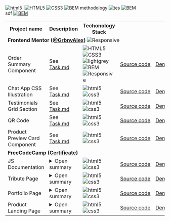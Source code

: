  <img alt="html5" src="https://img.shields.io/badge/html-E34F26.svg?&style=for-the-badge&logo=html5&logoColor=fff" />&nbsp;
<img alt="HTML5" src="https://img.shields.io/badge/-HTML-red?style=plastic&logo=html5&logoColor=white">
<img alt="CSS3" src="https://img.shields.io/badge/-CSS-blue?style=plastic&logo=css3&logoColor=white">
<img alt="BEM methodology" src="https://img.shields.io/badge/Methodology-BEM-green?style=plastic">
<img alt="tes" src="https://img.shields.io/badge/Responsive-Yes-green?style=plastic">
<img alt="BEM" src="https://img.shields.io/badge/Naming_convention-BEM-green?style=plastic">
<br>
sdf
<a href="https://www.google.com"><img alt="BEM" src="https://img.shields.io/badge/Naming_convention-BEM-green?style=plastic"></a>


<table>
  
  <!-- HEADER -->
  <tr>
    <th>Project name</th>
    <th>Description</th>
    <th>Techonology Stack</th>
    <th colspan="2"></th>
  </tr>
  
  <tr>
    <td colspan="5">
      <strong>Frontend Mentor (<a href="https://www.frontendmentor.io/profile/GrbnvAlex">@GrbnvAlex</a>)</strong>
     <img alt="Responsive" src="https://img.shields.io/badge/Frontend_Mentor-lightgrey?style=for-the-badge">
    </td>
  </tr>
  
  <!-- ORDER SUMMARY COMPONENT -->
  <tr>
    <td>Order Summary Component</td>
    <td>
      See <a href="https://github.com/arlagonix/arlagonix.github.io/blob/main/projects/order-summary-component-main/Task.md">Task.md</a>
    </td>
    <td>
     <img alt="HTML5" src="https://img.shields.io/badge/-HTML-red?style=flat&logo=html5&logoColor=white">
     <img alt="CSS3" src="https://img.shields.io/badge/-CSS-blue?style=flat&logo=css3&logoColor=white">
     <br>
     <img alt="lightgrey" src="https://img.shields.io/badge/-flexbox-lightgrey?style=flat">
     <img alt="BEM" src="https://img.shields.io/badge/-BEM-lightgrey?style=flat">
     <img alt="Responsive" src="https://img.shields.io/badge/-responsive-lightgrey?style=flat">
   </td>
    <td><a href="https://github.com/arlagonix/arlagonix.github.io/tree/main/projects/order-summary-component-main">Source&nbsp;code</a></td>
    <td><a href="https://arlagonix.github.io/projects/order-summary-component-main/">Demo</a></td>
  </tr>
  
  <!-- CHAT APP CSS ILLUSTRATION -->
  <tr>
    <td>Chat App CSS Illustration</td>
    <td>
      See <a href="https://github.com/arlagonix/arlagonix.github.io/blob/main/projects/chat-app-css-illustration-master/Task.md">Task.md</a>
    </td>
    <td><img alt="html5" src="https://img.shields.io/badge/html-E34F26.svg?&style=for-the-badge&logo=html5&logoColor=fff" />&nbsp;
<img alt="css3" src="https://img.shields.io/badge/css-1572B6.svg?&style=for-the-badge&logo=css3&logoColor=fff" />&nbsp;</td>
    <td><a href="https://github.com/arlagonix/arlagonix.github.io/tree/main/projects/chat-app-css-illustration-master">Source&nbsp;code</a></td>
    <td><a href="https://arlagonix.github.io/projects/chat-app-css-illustration-master/">Demo</a></td>
  </tr>
  
  <!-- TESTIMONIALS GRID SECTION -->
  <tr>
    <td>Testimonials Grid Section</td>
    <td>
      See <a href="https://github.com/arlagonix/arlagonix.github.io/blob/main/projects/testimonials-grid-section-main/Task.md">Task.md</a>
    </td>
    <td><img alt="html5" src="https://img.shields.io/badge/html-E34F26.svg?&style=for-the-badge&logo=html5&logoColor=fff" />&nbsp;
<img alt="css3" src="https://img.shields.io/badge/css-1572B6.svg?&style=for-the-badge&logo=css3&logoColor=fff" />&nbsp;</td>
    <td><a href="https://github.com/arlagonix/arlagonix.github.io/tree/main/projects/testimonials-grid-section-main">Source&nbsp;code</a></td>
    <td><a href="https://arlagonix.github.io/projects/testimonials-grid-section-main/">Demo</a></td>
  </tr>
  
  <!-- QR CODE -->
  <tr>
    <td>QR Code</td>
    <td>
      See <a href="https://github.com/arlagonix/arlagonix.github.io/blob/main/projects/qr-code-component-main/Task.md">Task.md</a>
    </td>
    <td><img alt="html5" src="https://img.shields.io/badge/html-E34F26.svg?&style=for-the-badge&logo=html5&logoColor=fff" />&nbsp;
<img alt="css3" src="https://img.shields.io/badge/css-1572B6.svg?&style=for-the-badge&logo=css3&logoColor=fff" />&nbsp;</td>
    <td><a href="https://github.com/arlagonix/arlagonix.github.io/tree/main/projects/qr-code-component-main">Source&nbsp;code</a></td>
    <td><a href="https://arlagonix.github.io/projects/qr-code-component-main/">Demo</a></td>
  </tr>
  
  <!-- PRODUCT PREVIEW CARD COMPONENT -->
  <tr>
    <td>Product Preview Card Component</td>
    <td>
      See <a href="https://github.com/arlagonix/arlagonix.github.io/blob/main/projects/product-preview-card-component-main/Task.md">Task.md</a>
    </td>
    <td><img alt="html5" src="https://img.shields.io/badge/html-E34F26.svg?&style=for-the-badge&logo=html5&logoColor=fff" />&nbsp;
<img alt="css3" src="https://img.shields.io/badge/css-1572B6.svg?&style=for-the-badge&logo=css3&logoColor=fff" />&nbsp;</td>
    <td><a href="https://github.com/arlagonix/arlagonix.github.io/tree/main/projects/product-preview-card-component-main">Source&nbsp;code</a></td>
    <td><a href="https://arlagonix.github.io/projects/product-preview-card-component-main/">Demo</a></td>
  </tr>
  
  <tr>
    <td colspan="5">
      <strong>FreeCodeCamp (<a href="https://www.freecodecamp.org/certification/Arlagonix/responsive-web-design">Certificate</a>)</strong>
    </td>
  </tr>
  
  <!-- JS DOCUMENTATION -->
  <tr>
    <td>JS Documentation</td>
    <td>
      <details>
        <summary>Open summary</summary>
        <p></p>
        <p>Objective: Build an app that is functionally similar to <br>https://technical-documentation-page.freecodecamp.rocks</p>
        <p>Read more <a href="https://www.freecodecamp.org/learn/2022/responsive-web-design/build-a-technical-documentation-page-project/build-a-technical-documentation-page">here</a> </p>
      </details>
    </td>
    <td><img alt="html5" src="https://img.shields.io/badge/html-E34F26.svg?&style=for-the-badge&logo=html5&logoColor=fff" />&nbsp;
<img alt="css3" src="https://img.shields.io/badge/css-1572B6.svg?&style=for-the-badge&logo=css3&logoColor=fff" />&nbsp;</td>
    <td><a href="https://github.com/arlagonix/arlagonix.github.io/tree/main/projects/freecodecamp-js-documentation">Source&nbsp;code</a></td>
    <td><a href="https://arlagonix.github.io/projects/freecodecamp-js-documentation/">Demo</a></td>
  </tr>
  
  <!-- TRIBUTE PAGE -->
  <tr>
    <td>Tribute Page</td>
    <td>
      <details>
        <summary>Open summary</summary>
        <p></p>
        <p>Objective: Build an app that is functionally similar to https://tribute-page.freecodecamp.rocks</p>
        <p>Read more <a href="https://www.freecodecamp.org/learn/2022/responsive-web-design/build-a-tribute-page-project/build-a-tribute-page">here</a> </p>
      </details>
    </td>
    <td><img alt="html5" src="https://img.shields.io/badge/html-E34F26.svg?&style=for-the-badge&logo=html5&logoColor=fff" />&nbsp;
<img alt="css3" src="https://img.shields.io/badge/css-1572B6.svg?&style=for-the-badge&logo=css3&logoColor=fff" />&nbsp;</td>
    <td><a href="https://github.com/arlagonix/arlagonix.github.io/tree/main/projects/freecodecamp-tribute-page">Source&nbsp;code</a></td>
    <td><a href="https://arlagonix.github.io/projects/freecodecamp-tribute-page/">Demo</a></td>
  </tr>
  
  <!-- PORTFOLIO PAGE -->
  <tr>
    <td>Portfolio Page</td>
    <td>
      <details>
        <summary>Open summary</summary>
        <p></p>
        <p>Objective: Build an app that is functionally similar to https://personal-portfolio.freecodecamp.rocks</p>
        <p>Read more <a href="https://www.freecodecamp.org/learn/2022/responsive-web-design/build-a-personal-portfolio-webpage-project/build-a-personal-portfolio-webpage">here</a> </p>
      </details>
    </td>
    <td><img alt="html5" src="https://img.shields.io/badge/html-E34F26.svg?&style=for-the-badge&logo=html5&logoColor=fff" />&nbsp;
<img alt="css3" src="https://img.shields.io/badge/css-1572B6.svg?&style=for-the-badge&logo=css3&logoColor=fff" />&nbsp;</td>
    <td><a href="https://github.com/arlagonix/arlagonix.github.io/tree/main/projects/freecodecamp-portfolio-page">Source&nbsp;code</a></td>
    <td><a href="https://arlagonix.github.io/projects/freecodecamp-portfolio-page/">Demo</a></td>
  </tr>
  
  <!-- PRODUCT LANDING PAGE -->
  <tr>
    <td>Product Landing Page</td>
    <td>
      <details>
        <summary>Open summary</summary>
        <p></p>
        <p>Objective: Build an app that is functionally similar to https://product-landing-page.freecodecamp.rocks</p>
        <p>Read more <a href="https://www.freecodecamp.org/learn/2022/responsive-web-design/build-a-product-landing-page-project/build-a-product-landing-page">here</a> </p>
      </details>
    </td>
    <td><img alt="html5" src="https://img.shields.io/badge/html-E34F26.svg?&style=for-the-badge&logo=html5&logoColor=fff" />&nbsp;
<img alt="css3" src="https://img.shields.io/badge/css-1572B6.svg?&style=for-the-badge&logo=css3&logoColor=fff" />&nbsp;</td>
    <td><a href="https://github.com/arlagonix/arlagonix.github.io/tree/main/projects/freecodecamp-product-landing-page">Source&nbsp;code</a></td>
    <td><a href="https://arlagonix.github.io/projects/freecodecamp-product-landing-page/">Demo</a></td>
  </tr>
</table>

